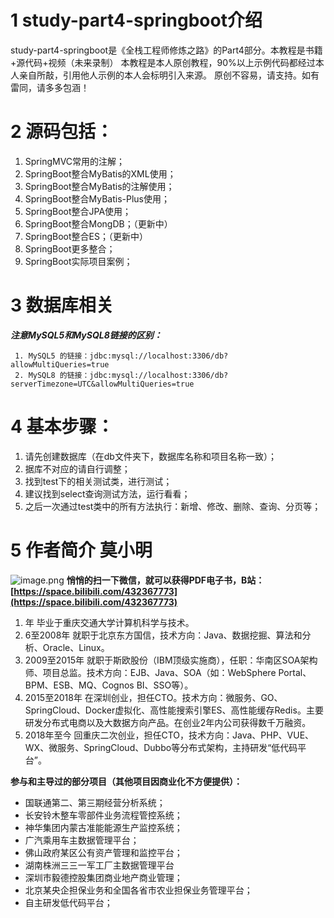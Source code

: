 # 1 study-part4-springboot介绍

study-part4-springboot是《全栈工程师修炼之路》的Part4部分。本教程是书籍+源代码+视频（未来录制）
本教程是本人原创教程，90%以上示例代码都经过本人亲自所敲，引用他人示例的本人会标明引入来源。
原创不容易，请支持。如有雷同，请多多包涵！

# 2 源码包括：
1. SpringMVC常用的注解；
2. SpringBoot整合MyBatis的XML使用；
3. SpringBoot整合MyBatis的注解使用；
4. SpringBoot整合MyBatis-Plus使用；
5. SpringBoot整合JPA使用；
6. SpringBoot整合MongDB；（更新中）
7. SpringBoot整合ES；（更新中）
8. SpringBoot更多整合；
9. SpringBoot实际项目案例；

# 3 数据库相关
***注意MySQL5和MySQL8链接的区别：***
```
 1. MySQL5 的链接：jdbc:mysql://localhost:3306/db?allowMultiQueries=true
 2. MySQL8 的链接：jdbc:mysql://localhost:3306/db?serverTimezone=UTC&allowMultiQueries=true
 ```

# 4 基本步骤：
1. 请先创建数据库（在db文件夹下，数据库名称和项目名称一致）；
2. 据库不对应的请自行调整；
3. 找到test下的相关测试类，进行测试；
4. 建议找到select查询测试方法，运行看看；
5. 之后一次通过test类中的所有方法执行：新增、修改、删除、查询、分页等；

# 5 作者简介 莫小明
 
  ![image.png](https://upload-images.jianshu.io/upload_images/18601763-68f09e5e7bcd4262.png?imageMogr2/auto-orient/strip%7CimageView2/2/w/1240)
**悄悄的扫一下微信，就可以获得PDF电子书，B站：[https://space.bilibili.com/432367773](https://space.bilibili.com/432367773)**
 
1. 年 毕业于重庆交通大学计算机科学与技术。
2. 6至2008年 就职于北京东方国信，技术方向：Java、数据挖掘、算法和分析、Oracle、Linux。
3. 2009至2015年 就职于斯欧股份（IBM顶级实施商），任职：华南区SOA架构师、项目总监。技术方向：EJB、Java、SOA（如：WebSphere Portal、BPM、ESB、MQ、Cognos BI、SSO等）。
4. 2015至2018年 在深圳创业，担任CTO。技术方向：微服务、GO、SpringCloud、Docker虚拟化、高性能搜索引擎ES、高性能缓存Redis。主要研发分布式电商以及大数据方向产品。在创业2年内公司获得数千万融资。
5. 2018年至今 回重庆二次创业，担任CTO，技术方向：Java、PHP、VUE、WX、微服务、SpringCloud、Dubbo等分布式架构，主持研发“低代码平台”。

**参与和主导过的部分项目（其他项目因商业化不方便提供）：**
* 国联通第二、第三期经营分析系统；
* 长安铃木整车零部件业务流程管控系统；
* 神华集团内蒙古准能能源生产监控系统；
* 广汽乘用车主数据管理平台；
* 佛山政府某区公有资产管理和监控平台；
* 湖南株洲三三一军工厂主数据管理平台
* 深圳市毅德控股集团商业地产商业管理；
* 北京某央企担保业务和全国各省市农业担保业务管理平台；
* 自主研发低代码平台；



